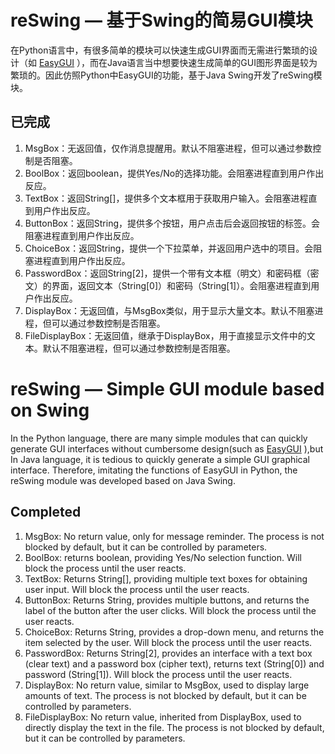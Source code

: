 # reSwing — 基于Swing的简易GUI模块

在Python语言中，有很多简单的模块可以快速生成GUI界面而无需进行繁琐的设计（如 [EasyGUI](https://easygui.readthedocs.io/en/master/?hmsr=aladdin1e5) ），而在Java语言当中想要快速生成简单的GUI图形界面是较为繁琐的。因此仿照Python中EasyGUI的功能，基于Java Swing开发了reSwing模块。

## 已完成
 1. MsgBox：无返回值，仅作消息提醒用。默认不阻塞进程，但可以通过参数控制是否阻塞。
 2. BoolBox：返回boolean，提供Yes/No的选择功能。会阻塞进程直到用户作出反应。
 3. TextBox：返回String[]，提供多个文本框用于获取用户输入。会阻塞进程直到用户作出反应。
 4. ButtonBox：返回String，提供多个按钮，用户点击后会返回按钮的标签。会阻塞进程直到用户作出反应。
 5. ChoiceBox：返回String，提供一个下拉菜单，并返回用户选中的项目。会阻塞进程直到用户作出反应。
 6. PasswordBox：返回String\[2\]，提供一个带有文本框（明文）和密码框（密文）的界面，返回文本（String\[0\]）和密码（String\[1\]）。会阻塞进程直到用户作出反应。
 7. DisplayBox：无返回值，与MsgBox类似，用于显示大量文本。默认不阻塞进程，但可以通过参数控制是否阻塞。
 8. FileDisplayBox：无返回值，继承于DisplayBox，用于直接显示文件中的文本。默认不阻塞进程，但可以通过参数控制是否阻塞。

# reSwing — Simple GUI module based on Swing
 
 In the Python language, there are many simple modules that can quickly generate GUI interfaces without cumbersome design(such as [EasyGUI](https://easygui.readthedocs.io/en/master/?hmsr=aladdin1e5) ),but In Java language, it is tedious to quickly generate a simple GUI graphical interface. Therefore, imitating the functions of EasyGUI in Python, the reSwing module was developed based on Java Swing.

## Completed
  1. MsgBox: No return value, only for message reminder. The process is not blocked by default, but it can be controlled by parameters.
  2. BoolBox: returns boolean, providing Yes/No selection function. Will block the process until the user reacts.
  3. TextBox: Returns String[], providing multiple text boxes for obtaining user input. Will block the process until the user reacts.
  4. ButtonBox: Returns String, provides multiple buttons, and returns the label of the button after the user clicks. Will block the process until the user reacts.
  5. ChoiceBox: Returns String, provides a drop-down menu, and returns the item selected by the user. Will block the process until the user reacts.
  6. PasswordBox: Returns String\[2\], provides an interface with a text box (clear text) and a password box (cipher text), returns text (String\[0\]) and password (String\[1\]). Will block the process until the user reacts.
  7. DisplayBox: No return value, similar to MsgBox, used to display large amounts of text. The process is not blocked by default, but it can be controlled by parameters.
  8. FileDisplayBox: No return value, inherited from DisplayBox, used to directly display the text in the file. The process is not blocked by default, but it can be controlled by parameters.
